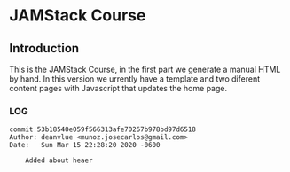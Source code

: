 # JAMStack Course

## Introduction

This is the JAMStack Course, in the first part we generate a manual HTML by hand. In this version we urrently have a template and two diferent content pages with Javascript that updates the home page.

### LOG
```git
commit 53b18540e059f566313afe70267b978bd97d6518
Author: deanvlue <munoz.josecarlos@gmail.com>
Date:   Sun Mar 15 22:28:20 2020 -0600

    Added about heaer

```
